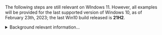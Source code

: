 The following steps are still relevant on WIndows 11. However, all examples will be provided for the last supported version of Windows 10, as of February 23th, 2023; the last Win10 build released is **21H2**.

<details>
<summary>Background relevant information...</summary>
- Servicing Stack Updates are shipped by Microsoft separately from the Cumulative Updates because they modify **side-by-side assemblies** required to install Windows Updates that are located on the Windows Component Store (on path **C:\Windows\WinSxS** by default).  
_Sources:_ 
-- https://learn.microsoft.com/en-us/windows-hardware/manufacture/desktop/manage-the-component-store?view=windows-11

</details>


